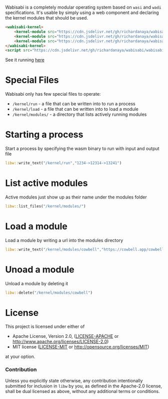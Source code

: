 Wabisabi is a completely modular operating system based on `wasi` and `wadi` specifications. It's usable by simply using a web component and declaring the kernel modules that should be used.

```html
<wabisabi-kernel>
    <kernel-module src="https://cdn.jsdelivr.net/gh/richardanaya/wabisabi/terminal.wasm"/>
    <kernel-module src="https://cdn.jsdelivr.net/gh/richardanaya/wabisabi/filesystem.wasm"/>
    <kernel-module src="https://cdn.jsdelivr.net/gh/richardanaya/wabisabi/framebuffer.wasm"/>
</wabisabi-kernel>
<script src="https://cdn.jsdelivr.net/gh/richardanaya/wabisabi/wabisabi.js"></script>
```

See it running [here](https://richardanaya.github.io/wabisabi/demo.html)

# Special Files

Wabisabi only has few special files to operate:

* `/kernel/run` - a file that can be written into to run a process
* `/kernel/load` - a file that can be written into to load a module
* `/kernel/modules/` - a directory that lists actively running modules

# Starting a process

Start a process by specifying the wasm binary to run with input and output file

```rust
libw::write_text("/kernel/run","1234->12314->13241")
```

# List active modules

Active modules just show up as their name under the modules folder

```rust
libw::list_files("/kernel/modules/")
```

# Load a module

Load a module by writing a url into the modules directory

```rust
libw::write_text("/kernel/modules/cowbell","https://cowbell.app/cowbell.wasm")
```

# Unoad a module

Unload a module by deleting it

```rust
libw::delete("/kernel/modules/cowbell")
```

# License

This project is licensed under either of

 * Apache License, Version 2.0, ([LICENSE-APACHE](LICENSE-APACHE) or
   http://www.apache.org/licenses/LICENSE-2.0)
 * MIT license ([LICENSE-MIT](LICENSE-MIT) or
   http://opensource.org/licenses/MIT)

at your option.

### Contribution

Unless you explicitly state otherwise, any contribution intentionally submitted
for inclusion in `libw` by you, as defined in the Apache-2.0 license, shall be
dual licensed as above, without any additional terms or conditions.
